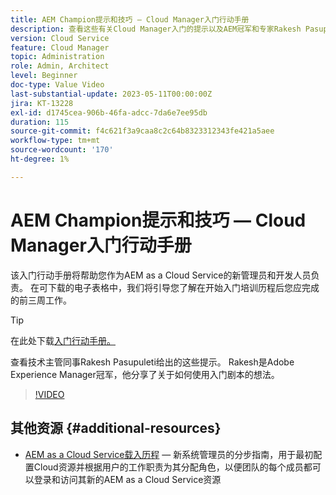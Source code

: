 ```yaml
---
title: AEM Champion提示和技巧 — Cloud Manager入门行动手册
description: 查看这些有关Cloud Manager入门的提示以及AEM冠军和专家Rakesh Pasupuleti的入门剧本。
version: Cloud Service
feature: Cloud Manager
topic: Administration
role: Admin, Architect
level: Beginner
doc-type: Value Video
last-substantial-update: 2023-05-11T00:00:00Z
jira: KT-13228
exl-id: d1745cea-906b-46fa-adcc-7da6e7ee95db
duration: 115
source-git-commit: f4c621f3a9caa8c2c64b8323312343fe421a5aee
workflow-type: tm+mt
source-wordcount: '170'
ht-degree: 1%

---
```


# AEM Champion提示和技巧 — Cloud Manager入门行动手册

该入门行动手册将帮助您作为AEM as a Cloud Service的新管理员和开发人员负责。 在可下载的电子表格中，我们将引导您了解在开始入门培训历程后您应完成的前三周工作。

>[!TIP]
>
>在此处下载[入门行动手册。](./assets/Cloud-Manager-for-AEM-as-a-Cloud-Service.xlsx)

查看技术主管同事Rakesh Pasupuleti给出的这些提示。 Rakesh是Adobe Experience Manager冠军，他分享了关于如何使用入门剧本的想法。

>[!VIDEO](https://video.tv.adobe.com/v/3419299?quality=12&learn=on)

## 其他资源 {#additional-resources}

* [AEM as a Cloud Service载入历程](https://experienceleague.adobe.com/docs/experience-manager-cloud-service/content/onboarding/journey/overview.html?lang=zh-Hans) — 新系统管理员的分步指南，用于最初配置Cloud资源并根据用户的工作职责为其分配角色，以便团队的每个成员都可以登录和访问其新的AEM as a Cloud Service资源
